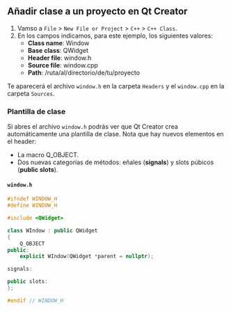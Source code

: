 ## Añadir clase a un proyecto en Qt Creator

1. Vamso a ``File`` > ``New File or Project`` > ``C++`` > ``C++ Class``.
2. En los campos indicamos, para este ejemplo, los siguientes valores:
    - **Class name**: Window
    - **Base class**: QWidget
    - **Header file**: window.h
    - **Source file**: window.cpp
    - **Path**: /ruta/al/directorio/de/tu/proyecto

Te aparecerá el archivo ``window.h`` en la carpeta ``Headers`` y el ``window.cpp`` en la carpeta ``Sources``. 

### Plantilla de clase

Si abres el archivo ``window.h`` podrás ver que Qt Creator crea automáticamente una plantilla de clase. Nota que hay nuevos elementos en el header:

- La macro Q_OBJECT.
- Dos nuevas categorías de métodos: eñales (**signals**) y slots púbicos (**public slots**).

#### ``window.h``

```cpp
#ifndef WINDOW_H
#define WINDOW_H

#include <QWidget>

class WIndow : public QWidget
{
    Q_OBJECT
public:
    explicit WIndow(QWidget *parent = nullptr);

signals:

public slots:
};

#endif // WINDOW_H
```